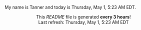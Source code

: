 My name is Tanner and today is Thursday, May 1, 5:23 AM EDT.

<p align="center">This <i>README</i> file is generated <b>every 3 hours</b>!</br>Last refresh: Thursday, May 1, 5:23 AM EDT<br /></p>
